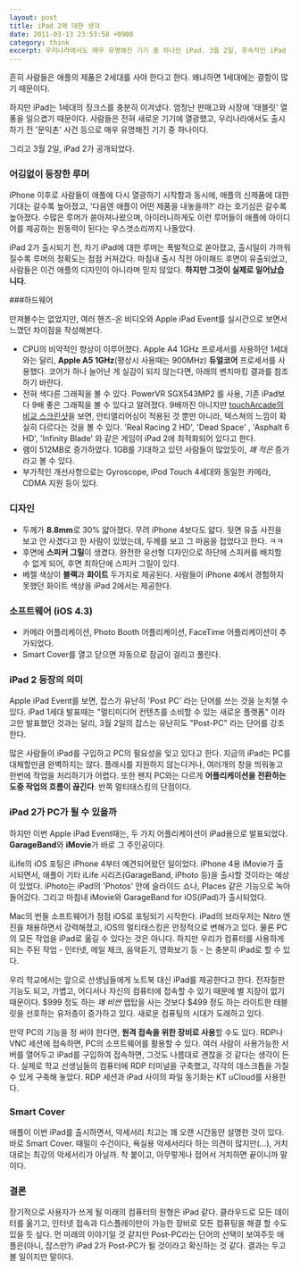 ```yaml
---
layout: post
title: iPad 2에 대한 생각
date: 2011-03-13 23:53:58 +0900
category: think
excerpt: 우리나라에서도 매우 유명해진 기기 중 하나인 iPad. 3월 2일, 후속작인 iPad 2가 공개되었다.
---
```


흔히 사람들은 애플의 제품은 2세대를 사야 한다고 한다. 왜냐하면 1세대에는 결함이 많기 때문이다.

하지만 iPad는 1세대의 징크스를 충분히 이겨냈다. 엄청난 판매고와 시장에 '태블릿' 열풍을 일으켰기 때문이다. 사람들은 전혀 새로운 기기에 열광했고, 우리나라에서도 출시하기 전 '문익촌' 사건 등으로 매우 유명해진 기기 중 하나이다.

그리고 3월 2일, iPad 2가 공개되었다.


### 어김없이 등장한 루머

iPhone 이후로 사람들이 애플에 다시 열광하기 시작함과 동시에, 애플의 신제품에 대한 기대는 갈수록 높아졌고, '다음엔 애플이 어떤 제품을 내놓을까?' 라는 호기심은 갈수록 높아졌다. 수많은 루머가 쏟아져나왔으며, 아이러니하게도 이런 루머들이 애플에 아이디어를 제공하는 원동력이 된다는 우스갯소리까지 나돌았다.

iPad 2가 출시되기 전, 차기 iPad에 대한 루머는 폭발적으로 쏟아졌고, 출시일이 가까워질수록 루머의 정확도는 점점 커져갔다. 마침내 출시 직전 아이패드 후면이 유출되었고, 사람들은 이건 애플의 디자인이 아니라며 믿지 않았다. **하지만 그것이 실제로 일어났습니다**.


###하드웨어

만져볼수는 없었지만, 여러 핸즈-온 비디오와 Apple iPad Event를 실시간으로 보면서 느꼈던 차이점을 작성해본다.

- CPU의 비약적인 향상이 이루어졌다. Apple A4 1GHz 프로세서를 사용하던 1세대와는 달리, **Apple A5 1GHz**(평상시 사용때는 900MHz) **듀얼코어** 프로세서를 사용했다. 코어가 하나 늘어난 게 실감이 되지 않는다면, 아래의 벤치마킹 결과를 참조하기 바란다.
- 전혀 색다른 그래픽을 볼 수 있다. PowerVR SGX543MP2 를 사용, 기존 iPad보다 9배 좋은 그래픽을 볼 수 있다고 알려졌다. 9배까진 아니지만 [touchArcade의 비교 스크린샷](http://toucharcade.com/2011/03/11/ipad-2-initial-impressions/)을 보면, 안티앨리어싱이 적용된 것 뿐만 아니라, 텍스쳐의 느낌이 확실히 다르다는 것을 볼 수 있다. 'Real Racing 2 HD', 'Dead Space' , 'Asphalt 6 HD', 'Infinity Blade' 와 같은 게임이 iPad 2에 최적화되어 있다고 한다.
- 램이 512MB로 증가하였다. 1GB를 기대하고 있던 사람들이 많았듯이, _꽤 적은_ 증가라고 볼 수 있다.
- 부가적인 개선사항으로는 Gyroscope, iPod Touch 4세대와 동일한 카메라, CDMA 지원 등이 있다.


### 디자인

- 두께가 **8.8mm**로 30% 얇아졌다. 무려 iPhone 4보다도 얇다. 뒷면 유출 사진을 보고 안 사겠다고 한 사람이 있었는데, 두께를 보고 그 마음을 접었다고 한다. ㅋㅋ
- 후면에 **스피커 그릴**이 생겼다. 완전한 유선형 디자인으로 하단에 스피커를 배치할 수 없게 되어, 후면 최하단에 스피커 그릴이 있다.
- 베젤 색상이 **블랙**과 **화이트** 두가지로 제공된다. 사람들이 iPhone 4에서 경험하지 못했던 화이트 색상을 iPad 2에서는 제공한다.


### 소프트웨어 (iOS 4.3)

- 카메라 어플리케이션, Photo Booth 어플리케이션, FaceTime 어플리케이션이 추가되었다.
- Smart Cover를 열고 닫으면 자동으로 잠금이 걸리고 풀린다.


### iPad 2 등장의 의미

Apple iPad Event를 보면, 잡스가 유난히 'Post PC' 라는 단어를 쓰는 것을 눈치챌 수 있다. iPad 1세대 발표때는 "멀티미디어 컨텐츠를 소비할 수 있는 새로운 플랫폼" 이라고만 발표했던 것과는 달리, 3월 2일의 잡스는 유난히도 "Post-PC" 라는 단어를 강조한다.

많은 사람들이 iPad를 구입하고 PC의 필요성을 잊고 있다고 한다. 지금의 iPad는 PC를 대체할만큼 완벽하지는 않다. 플래시를 지원하지 않는다거나, 여러개의 창을 띄워놓고 한번에 작업을 처리하기가 어렵다. 또한 왠지 PC와는 다르게 **어플리케이션을 전환하는 도중 작업의 흐름이 끊긴다**. 반쪽 멀티태스킹의 단점이다.


###  iPad 2가 PC가 될 수 있을까

하지만 이번 Apple iPad Event때는, 두 가지 어플리케이션이 iPad용으로 발표되었다. **GarageBand**와 **iMovie**가 바로 그 주인공이다.

iLife의 iOS 포팅은 iPhone 4부터 예견되어왔던 일이었다. iPhone 4용 iMovie가 출시되면서, 애플이 기타 iLife 시리즈(GarageBand, iPhoto 등)을 출시할 것이라는 예상이 있었다. iPhoto는 iPad의 'Photos' 안에 슬라이드 쇼나, Places 같은 기능으로 녹아들어갔다. 그리고 마침내 iMovie와 GarageBand for iOS(iPad)가 출시되었다.

Mac의 번들 소프트웨어가 점점 iOS로 포팅되기 시작한다. iPad의 브라우저는 Nitro 엔진을 채용하면서 강력해졌고, iOS의 멀티태스킹은 안정적으로 변해가고 있다. 물론 PC의 모든 작업을 iPad로 옮길 수 있다는 것은 아니다. 하지만 우리가 컴퓨터를 사용하게 되는 주된 작업 - 인터넷, 메일 체크, 음악듣기, 영화보기 등 - 는 충분히 iPad로 할 수 있다.

우리 학교에서는 앞으로 선생님들에게 노트북 대신 iPad를 제공한다고 한다. 전자칠판 기능도 되고, 가볍고, 어디서나 자신의 컴퓨터에 접속할 수 있기 때문에 별 지장이 없기 때문이다. $999 정도 하는 *꽤 비싼* 랩탑을 사는 것보다 $499 정도 하는 라이트한 태블릿을 선호하는 유저층이 증가하고 있다. 새로운 컴퓨팅의 시대가 도래하고 있다.

만약 PC의 기능을 정 써야 한다면, **원격 접속을 위한 장비로 사용**할 수도 있다. RDP나 VNC 세션에 접속하면, PC의 소프트웨어를 활용할 수 있다. 여러 사람이 사용가능한 서버를 열어두고 iPad를 구입하여 접속하면, 그것도 나름대로 괜찮을 것 같다는 생각이 든다. 실제로 학교 선생님들의 컴퓨터에 RDP 터미널을 구축했고, 각각의 데스크톱을 가질 수 있게 구축해 놓았다. RDP 세션과 iPad 사이의 파일 동기화는 KT uCloud를 사용한다.


### Smart Cover

애플이 이번 iPad를 출시하면서, 악세서리 치고는 꽤 오랜 시간동안 설명한 것이 있다. 바로 Smart Cover. 때밀이 수건이다, 욕실용 악세서리다 하는 의견이 많지만(…), 거치대로는 최강의 악세서리가 아닐까. 착 붙이고, 아무렇게나 접어서 거치하면 끝이니까 말이다.


### 결론

장기적으로 사용자가 쓰게 될 미래의 컴퓨터의 원형은 iPad 같다. 클라우드로 모든 데이터를 옮기고, 인터넷 접속과 디스플레이만이 가능한 장비로 모든 컴퓨팅을 해결 할 수도 있을 듯 싶다. 먼 미래의 이야기일 것 같지만 Post-PC라는 단어의 선택이 보여주듯 애플은(아니, 잡스만?) iPad 2가 Post-PC가 될 것이라고 확신하는 것 같다. 결과는 두고 볼 일이지만 말이다.
